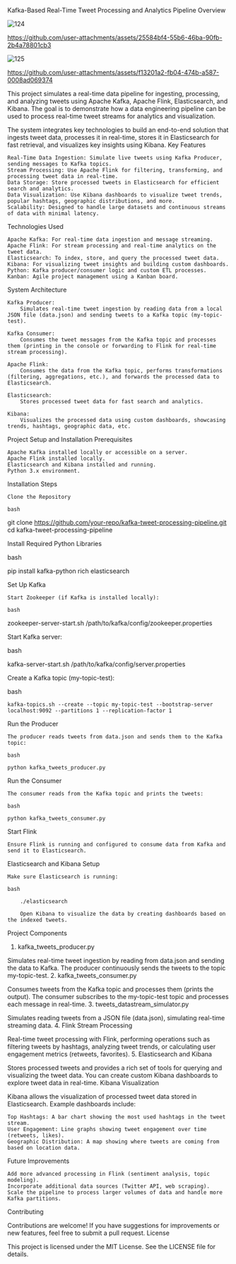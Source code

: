 Kafka-Based Real-Time Tweet Processing and Analytics Pipeline
Overview



![124](https://github.com/user-attachments/assets/df96120b-014f-4d96-9ab4-78d80038d458)




https://github.com/user-attachments/assets/25584bf4-55b6-46ba-90fb-2b4a78801cb3


![125](https://github.com/user-attachments/assets/dd44ff7e-c054-4f89-87ba-e3305f953326)





https://github.com/user-attachments/assets/f13201a2-fb04-474b-a587-0008ad069374




This project simulates a real-time data pipeline for ingesting, processing, and analyzing tweets using Apache Kafka, Apache Flink, Elasticsearch, and Kibana. The goal is to demonstrate how a data engineering pipeline can be used to process real-time tweet streams for analytics and visualization.

The system integrates key technologies to build an end-to-end solution that ingests tweet data, processes it in real-time, stores it in Elasticsearch for fast retrieval, and visualizes key insights using Kibana.
Key Features

    Real-Time Data Ingestion: Simulate live tweets using Kafka Producer, sending messages to Kafka topics.
    Stream Processing: Use Apache Flink for filtering, transforming, and processing tweet data in real-time.
    Data Storage: Store processed tweets in Elasticsearch for efficient search and analytics.
    Data Visualization: Use Kibana dashboards to visualize tweet trends, popular hashtags, geographic distributions, and more.
    Scalability: Designed to handle large datasets and continuous streams of data with minimal latency.

Technologies Used

    Apache Kafka: For real-time data ingestion and message streaming.
    Apache Flink: For stream processing and real-time analytics on the tweet data.
    Elasticsearch: To index, store, and query the processed tweet data.
    Kibana: For visualizing tweet insights and building custom dashboards.
    Python: Kafka producer/consumer logic and custom ETL processes.
    Kanban: Agile project management using a Kanban board.

System Architecture

    Kafka Producer:
        Simulates real-time tweet ingestion by reading data from a local JSON file (data.json) and sending tweets to a Kafka topic (my-topic-test).

    Kafka Consumer:
        Consumes the tweet messages from the Kafka topic and processes them (printing in the console or forwarding to Flink for real-time stream processing).

    Apache Flink:
        Consumes the data from the Kafka topic, performs transformations (filtering, aggregations, etc.), and forwards the processed data to Elasticsearch.

    Elasticsearch:
        Stores processed tweet data for fast search and analytics.

    Kibana:
        Visualizes the processed data using custom dashboards, showcasing trends, hashtags, geographic data, etc.

Project Setup and Installation
Prerequisites

    Apache Kafka installed locally or accessible on a server.
    Apache Flink installed locally.
    Elasticsearch and Kibana installed and running.
    Python 3.x environment.

Installation Steps

    Clone the Repository

    bash

git clone https://github.com/your-repo/kafka-tweet-processing-pipeline.git
cd kafka-tweet-processing-pipeline

Install Required Python Libraries

bash

pip install kafka-python rich elasticsearch

Set Up Kafka

    Start Zookeeper (if Kafka is installed locally):

    bash

zookeeper-server-start.sh /path/to/kafka/config/zookeeper.properties

Start Kafka server:

bash

kafka-server-start.sh /path/to/kafka/config/server.properties

Create a Kafka topic (my-topic-test):

bash

    kafka-topics.sh --create --topic my-topic-test --bootstrap-server localhost:9092 --partitions 1 --replication-factor 1

Run the Producer

    The producer reads tweets from data.json and sends them to the Kafka topic:

    bash

    python kafka_tweets_producer.py

Run the Consumer

    The consumer reads from the Kafka topic and prints the tweets:

    bash

    python kafka_tweets_consumer.py

Start Flink

    Ensure Flink is running and configured to consume data from Kafka and send it to Elasticsearch.

Elasticsearch and Kibana Setup

    Make sure Elasticsearch is running:

    bash

        ./elasticsearch

        Open Kibana to visualize the data by creating dashboards based on the indexed tweets.

Project Components
1. kafka_tweets_producer.py

Simulates real-time tweet ingestion by reading from data.json and sending the data to Kafka. The producer continuously sends the tweets to the topic my-topic-test.
2. kafka_tweets_consumer.py

Consumes tweets from the Kafka topic and processes them (prints the output). The consumer subscribes to the my-topic-test topic and processes each message in real-time.
3. tweets_datastream_simulator.py

Simulates reading tweets from a JSON file (data.json), simulating real-time streaming data.
4. Flink Stream Processing

Real-time tweet processing with Flink, performing operations such as filtering tweets by hashtags, analyzing tweet trends, or calculating user engagement metrics (retweets, favorites).
5. Elasticsearch and Kibana

Stores processed tweets and provides a rich set of tools for querying and visualizing the tweet data. You can create custom Kibana dashboards to explore tweet data in real-time.
Kibana Visualization

Kibana allows the visualization of processed tweet data stored in Elasticsearch. Example dashboards include:

    Top Hashtags: A bar chart showing the most used hashtags in the tweet stream.
    User Engagement: Line graphs showing tweet engagement over time (retweets, likes).
    Geographic Distribution: A map showing where tweets are coming from based on location data.

Future Improvements

    Add more advanced processing in Flink (sentiment analysis, topic modeling).
    Incorporate additional data sources (Twitter API, web scraping).
    Scale the pipeline to process larger volumes of data and handle more Kafka partitions.

Contributing

Contributions are welcome! If you have suggestions for improvements or new features, feel free to submit a pull request.
License

This project is licensed under the MIT License. See the LICENSE file for details.
